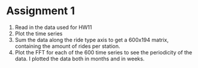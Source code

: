 # Assignment 1

1. Read in the data used for HW11
2. Plot the time series
3. Sum the data along the ride type axis to get a 600x194 matrix, containing the amount of rides per station.
4. Plot the FFT for each of the 600 time series to see the periodicity of the data. I plotted the data both in months and in weeks.
